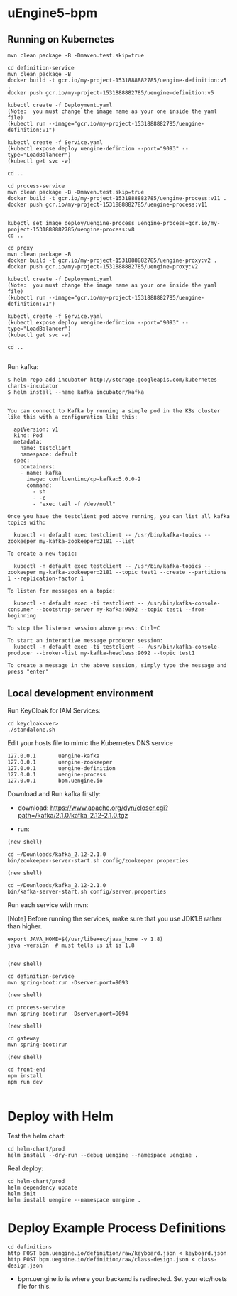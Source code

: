 # uEngine5-bpm

## Running on Kubernetes

```
mvn clean package -B -Dmaven.test.skip=true

cd definition-service
mvn clean package -B
docker build -t gcr.io/my-project-1531888882785/uengine-definition:v5 .
docker push gcr.io/my-project-1531888882785/uengine-definition:v5

kubectl create -f Deployment.yaml
(Note:  you must change the image name as your one inside the yaml file)
(kubectl run --image="gcr.io/my-project-1531888882785/uengine-definition:v1")

kubectl create -f Service.yaml
(kubectl expose deploy uengine-defintion --port="9093" --type="LoadBalancer")
(kubectl get svc -w)

cd ..

cd process-service
mvn clean package -B -Dmaven.test.skip=true
docker build -t gcr.io/my-project-1531888882785/uengine-process:v11 .
docker push gcr.io/my-project-1531888882785/uengine-process:v11


kubectl set image deploy/uengine-process uengine-process=gcr.io/my-project-1531888882785/uengine-process:v8
cd ..

cd proxy
mvn clean package -B
docker build -t gcr.io/my-project-1531888882785/uengine-proxy:v2 .
docker push gcr.io/my-project-1531888882785/uengine-proxy:v2

kubectl create -f Deployment.yaml
(Note:  you must change the image name as your one inside the yaml file)
(kubectl run --image="gcr.io/my-project-1531888882785/uengine-definition:v1")

kubectl create -f Service.yaml
(kubectl expose deploy uengine-defintion --port="9093" --type="LoadBalancer")
(kubectl get svc -w)

cd ..


```



Run kafka:
```
$ helm repo add incubator http://storage.googleapis.com/kubernetes-charts-incubator
$ helm install --name kafka incubator/kafka


You can connect to Kafka by running a simple pod in the K8s cluster like this with a configuration like this:

  apiVersion: v1
  kind: Pod
  metadata:
    name: testclient
    namespace: default
  spec:
    containers:
    - name: kafka
      image: confluentinc/cp-kafka:5.0.0-2
      command:
        - sh
        - -c
        - "exec tail -f /dev/null"

Once you have the testclient pod above running, you can list all kafka
topics with:

  kubectl -n default exec testclient -- /usr/bin/kafka-topics --zookeeper my-kafka-zookeeper:2181 --list

To create a new topic:

  kubectl -n default exec testclient -- /usr/bin/kafka-topics --zookeeper my-kafka-zookeeper:2181 --topic test1 --create --partitions 1 --replication-factor 1

To listen for messages on a topic:

  kubectl -n default exec -ti testclient -- /usr/bin/kafka-console-consumer --bootstrap-server my-kafka:9092 --topic test1 --from-beginning

To stop the listener session above press: Ctrl+C

To start an interactive message producer session:
  kubectl -n default exec -ti testclient -- /usr/bin/kafka-console-producer --broker-list my-kafka-headless:9092 --topic test1

To create a message in the above session, simply type the message and press "enter"

```



## Local development environment

Run KeyCloak for IAM Services:
```
cd keycloak<ver>
./standalone.sh
```


Edit your hosts file to mimic the Kubernetes DNS service
```
127.0.0.1       uengine-kafka
127.0.0.1       uengine-zookeeper
127.0.0.1       uengine-definition
127.0.0.1       uengine-process
127.0.0.1       bpm.uengine.io
```



Download and Run kafka firstly:

- download:  https://www.apache.org/dyn/closer.cgi?path=/kafka/2.1.0/kafka_2.12-2.1.0.tgz

- run:

```
(new shell)

cd ~/Downloads/kafka_2.12-2.1.0
bin/zookeeper-server-start.sh config/zookeeper.properties

(new shell)

cd ~/Downloads/kafka_2.12-2.1.0
bin/kafka-server-start.sh config/server.properties

```


Run each service with mvn:

[Note] Before running the services, make sure that you use JDK1.8 rather than higher.
```
export JAVA_HOME=$(/usr/libexec/java_home -v 1.8)
java -version  # must tells us it is 1.8
```

```

(new shell)

cd definition-service
mvn spring-boot:run -Dserver.port=9093

(new shell)

cd process-service
mvn spring-boot:run -Dserver.port=9094

(new shell)

cd gateway
mvn spring-boot:run 

(new shell)

cd front-end
npm install
npm run dev


```



# Deploy with Helm

Test the helm chart:

```
cd helm-chart/prod
helm install --dry-run --debug uengine --namespace uengine .

```

Real deploy:
```
cd helm-chart/prod
helm dependency update
helm init
helm install uengine --namespace uengine .
```


# Deploy Example Process Definitions
```
cd definitions
http POST bpm.uengine.io/definition/raw/keyboard.json < keyboard.json
http POST bpm.uegnine.io/definition/raw/class-design.json < class-design.json
```
* bpm.uengine.io is where your backend is redirected. Set your etc/hosts file for this.
